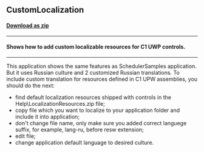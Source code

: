 ## CustomLocalization
#### [Download as zip](https://grapecity.github.io/DownGit/#/home?url=https://github.com/GrapeCity/ComponentOne-UWP-Samples/tree/master/C1.UWP.Schedule/VB/CustomLocalization)
____
#### Shows how to add custom localizable resources for C1 UWP controls.
____
This application shows the same features as SchedulerSamples application. But it uses Russian culture and 2 customized Russian translations.
To include custom translation for resources defined in C1 UPW assemblies, you should do the next:

* find default localization resources shipped with controls in the Help\LocalizationResources.zip file;
* copy file which you want to localize to your application folder and include it into application;
* don't change file name, only make sure you added correct languege suffix, for example, lang-ru, before resw extension;
* edit file;
* change application default language to desired culture.
